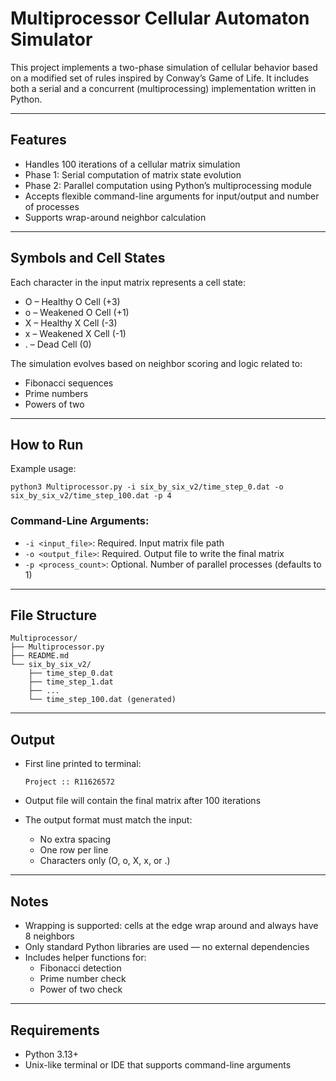 # Multiprocessor Cellular Automaton Simulator

This project implements a two-phase simulation of cellular behavior based on a modified set of rules inspired by Conway’s Game of Life. It includes both a serial and a concurrent (multiprocessing) implementation written in Python.

---

## Features

- Handles 100 iterations of a cellular matrix simulation  
- Phase 1: Serial computation of matrix state evolution  
- Phase 2: Parallel computation using Python’s multiprocessing module  
- Accepts flexible command-line arguments for input/output and number of processes  
- Supports wrap-around neighbor calculation  

---

## Symbols and Cell States

Each character in the input matrix represents a cell state:

- O – Healthy O Cell (+3)  
- o – Weakened O Cell (+1)  
- X – Healthy X Cell (-3)  
- x – Weakened X Cell (-1)  
- . – Dead Cell (0)  

The simulation evolves based on neighbor scoring and logic related to:
- Fibonacci sequences  
- Prime numbers  
- Powers of two  

---

## How to Run

Example usage:

    python3 Multiprocessor.py -i six_by_six_v2/time_step_0.dat -o six_by_six_v2/time_step_100.dat -p 4

### Command-Line Arguments:

- `-i <input_file>`: Required. Input matrix file path  
- `-o <output_file>`: Required. Output file to write the final matrix  
- `-p <process_count>`: Optional. Number of parallel processes (defaults to 1)  

---

## File Structure

    Multiprocessor/
    ├── Multiprocessor.py
    ├── README.md
    └── six_by_six_v2/
        ├── time_step_0.dat
        ├── time_step_1.dat
        ├── ...
        └── time_step_100.dat (generated)

---

## Output

- First line printed to terminal:

      Project :: R11626572

- Output file will contain the final matrix after 100 iterations  
- The output format must match the input:
  - No extra spacing  
  - One row per line  
  - Characters only (O, o, X, x, or .)  

---

## Notes

- Wrapping is supported: cells at the edge wrap around and always have 8 neighbors  
- Only standard Python libraries are used — no external dependencies  
- Includes helper functions for:
  - Fibonacci detection  
  - Prime number check  
  - Power of two check  

---

## Requirements

- Python 3.13+  
- Unix-like terminal or IDE that supports command-line arguments  
